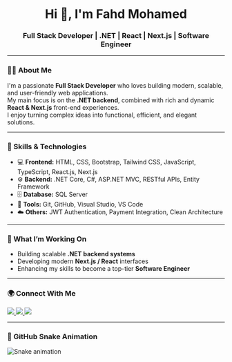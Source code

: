 <h1 align="center">Hi 👋, I'm Fahd Mohamed</h1>
<h3 align="center">Full Stack Developer | .NET | React | Next.js | Software Engineer</h3>

---

### 👨‍💻 About Me
I'm a passionate **Full Stack Developer** who loves building modern, scalable, and user-friendly web applications.  
My main focus is on the **.NET backend**, combined with rich and dynamic **React & Next.js** front-end experiences.  
I enjoy turning complex ideas into functional, efficient, and elegant solutions.

---

### 🧠 Skills & Technologies
- 💻 **Frontend:** HTML, CSS, Bootstrap, Tailwind CSS, JavaScript, TypeScript, React.js, Next.js  
- ⚙️ **Backend:** .NET Core, C#, ASP.NET MVC, RESTful APIs, Entity Framework  
- 🗄️ **Database:** SQL Server  
- 🧰 **Tools:** Git, GitHub, Visual Studio, VS Code  
- ☁️ **Others:** JWT Authentication, Payment Integration, Clean Architecture  

---

### 🚀 What I’m Working On
- Building scalable **.NET backend systems**
- Developing modern **Next.js / React** interfaces
- Enhancing my skills to become a top-tier **Software Engineer**

---

### 🌍 Connect With Me
<p align="left">
  <a href="https://linkedin.com/in/fahdmohamed18" target="_blank">
    <img src="https://img.shields.io/badge/LinkedIn-0A66C2?style=for-the-badge&logo=linkedin&logoColor=white"/>
  </a>
  <a href="https://github.com/fahdmohamed18" target="_blank">
    <img src="https://img.shields.io/badge/GitHub-181717?style=for-the-badge&logo=github&logoColor=white"/>
  </a>
  <a href="mailto:fahdmohamed181@gmail.com">
    <img src="https://img.shields.io/badge/Gmail-D14836?style=for-the-badge&logo=gmail&logoColor=white"/>
  </a>
</p>

---

### 🐍 GitHub Snake Animation
<img src="https://github.com/fahdmohamed18/fahdmohamed18/blob/output/snake.svg" alt="Snake animation" />
